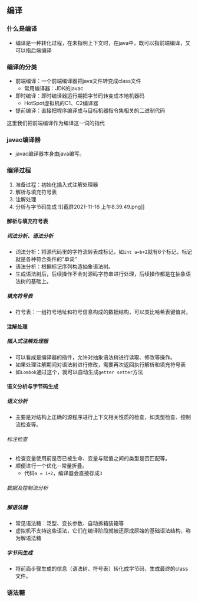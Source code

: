 ## 编译
### 什么是编译
- 编译是一种转化过程，在未指明上下文时，在java中，既可以指前端编译，又可以指后端编译

### 编译的分类
- 前端编译：一个前端编译器把java文件转变成class文件
	- 常用编译器：JDK的javac
- 即时编译：即时编译器运行期把字节码转变成本地机器码
	- HotSpot虚拟机的C1、C2编译器
- 提前编译：直接把程序编译成与目标机器指令集相关的二进制代码

这里我们把前端编译作为编译这一词的指代

### javac编译器
- javac编译器本身由java编写。

### 编译过程
1. 准备过程：初始化插入式注解处理器
2. 解析与填充符号表
3. 注解处理
4. 分析与字节码生成
![[截屏2021-11-16 上午8.39.49.png]]
#### 解析与填充符号表
##### 词法分析、语法分析
- 词法分析：将源代码里的字符流转表成标记，如`int a=b+2`就有6个标记，标记就是各种符合条件的”单词“
- 语法分析：根据标记序列构造抽象语法树。
- 生成语法树后，后续操作不会对源码字符串进行处理，后续操作都是在抽象语法树的基础上。

##### 填充符号表
- 符号表：一组符号地址和符号信息构成的数据结构，可以类比哈希表键值对。

#### 注解处理
##### 插入式注解处理器
- 可以看成是编译器的插件，允许对抽象语法树进行读取、修改等操作。
- 如果处理注解期间对语法树进行修改，需要再次返回执行解析和填充符号表
- 如`Lombok`通过这个，就可以自动生成`getter setter`方法

#### 语义分析与字节码生成
##### 语义分析
- 主要是对结构上正确的源程序进行上下文相关性质的检查，如类型检查、控制流检查等。

###### 标注检查
- 检查变量使用前是否已被生命、变量与赋值之间的类型是否匹配等。
- 顺便进行一个优化--常量折叠。
	- 代码`a = 1+2`，编译器会直接存成`3`

###### 数据及控制流分析

##### 解语法糖
- 常见语法糖：泛型、变长参数、自动拆箱装箱等
- 虚拟机不支持这些语法，它们在编译阶段就被还原成原始的基础语法结构，称为解语法糖

##### 字节码生成
- 将前面步骤生成的信息（语法树、符号表）转化成字节码，生成最终的class文件。

### 语法糖

